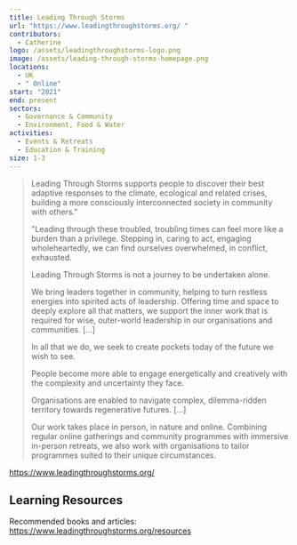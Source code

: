 ```yaml
---
title: Leading Through Storms
url: "https://www.leadingthroughstorms.org/ "
contributors:
  - Catherine
logo: /assets/leadingthroughstorms-logo.png
image: /assets/leading-through-storms-homepage.png
locations:
  - UK
  - " Online"
start: "2021"
end: present
sectors:
  - Governance & Community
  - Environment, Food & Water
activities:
  - Events & Retreats
  - Education & Training
size: 1-3
---
```

> Leading Through Storms supports people to discover their best adaptive responses to the climate, ecological and related crises, building a more consciously interconnected society in community with others."
> 
> "Leading through these troubled, troubling times can feel more like a burden than a privilege. Stepping in, caring to act, engaging wholeheartedly, we can find ourselves overwhelmed, in conflict, exhausted.
> 
> Leading Through Storms is not a journey to be undertaken alone.
> 
> We bring leaders together in community, helping to turn restless energies into spirited acts of leadership. Offering time and space to deeply explore all that matters, we support the inner work that is required for wise, outer-world leadership in our organisations and communities. [...]
> 
> In all that we do, we seek to create pockets today of the future we wish to see. 
> 
> People become more able to engage energetically and creatively with the complexity and uncertainty they face. 
> 
> Organisations are enabled to navigate complex, dilemma-ridden territory towards regenerative futures. [...]
> 
> Our work takes place in person, in nature and online. 
> Combining regular online gatherings and community programmes with immersive in-person retreats, we also work with organisations to tailor programmes suited to their unique circumstances.

 https://www.leadingthroughstorms.org/   

## Learning Resources

Recommended books and articles: https://www.leadingthroughstorms.org/resources 
